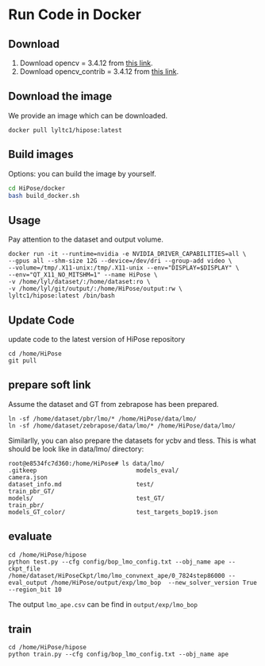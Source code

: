 # Run Code in Docker

## Download
1. Download opencv = 3.4.12 from [this link](https://github.com/opencv/opencv/archive/refs/tags/3.4.12.zip).
2. Download opencv_contrib = 3.4.12 from [this link](https://github.com/opencv/opencv_contrib/archive/refs/tags/3.4.12.zip).

## Download the image
We provide an image which can be downloaded.
```
docker pull lyltc1/hipose:latest
```
## Build images
Options: you can build the image by yourself.
```bash
cd HiPose/docker
bash build_docker.sh
```
## Usage
Pay attention to the dataset and output volume.
```
docker run -it --runtime=nvidia -e NVIDIA_DRIVER_CAPABILITIES=all \
--gpus all --shm-size 12G --device=/dev/dri --group-add video \
--volume=/tmp/.X11-unix:/tmp/.X11-unix --env="DISPLAY=$DISPLAY" \
--env="QT_X11_NO_MITSHM=1" --name HiPose \
-v /home/lyl/dataset/:/home/dataset:ro \
-v /home/lyl/git/output/:/home/HiPose/output:rw \
lyltc1/hipose:latest /bin/bash
```

## Update Code
update code to the latest version of HiPose repository
```
cd /home/HiPose
git pull
```

## prepare soft link
Assume the dataset and GT from zebrapose has been prepared.
```
ln -sf /home/dataset/pbr/lmo/* /home/HiPose/data/lmo/
ln -sf /home/dataset/zebrapose/data/lmo/* /home/HiPose/data/lmo/
```
Similarlly, you can also prepare the datasets for ycbv and tless.
This is what should be look like in data/lmo/ directory:
```
root@e8534fc7d360:/home/HiPose# ls data/lmo/
.gitkeep                            models_eval/                        camera.json                                             
dataset_info.md                     test/                               train_pbr_GT/
models/                             test_GT/                            train_pbr/
models_GT_color/                    test_targets_bop19.json             
```

## evaluate
```
cd /home/HiPose/hipose
python test.py --cfg config/bop_lmo_config.txt --obj_name ape --ckpt_file /home/dataset/HiPoseCkpt/lmo/lmo_convnext_ape/0_7824step86000 --eval_output /home/HiPose/output/exp/lmo_bop  --new_solver_version True  --region_bit 10
```
The output `lmo_ape.csv` can be find in `output/exp/lmo_bop`

## train
```
cd /home/HiPose/hipose
python train.py --cfg config/bop_lmo_config.txt --obj_name ape
```
